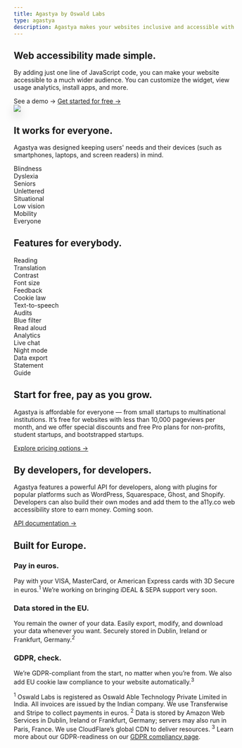 ```yaml
---
title: Agastya by Oswald Labs
type: agastya
description: Agastya makes your websites inclusive and accessible with just one line of code, a product by Oswald Labs, the award-winning accessibility technology company.
---
```


<section class="hero">
	<div class="container">
		<div class="row">
			<div class="col-md-6">
				<h1>Web accessibility made simple.</h1>
				<p class="intro-para">By adding just one line of JavaScript code, you can make your website accessible to a much wider audience. You can customize the widget, view usage analytics, install apps, and more.</p>
				<div>
					<a onclick="window.agastya.frame.open()" class="btn btn-warning mr-2">See a demo &rarr;</a>
					<a href="/platform/agastya/pricing/" class="btn btn-outline-warning">Get started for free &rarr;</a>
				</div>
			</div>
			<div class="col-md-6 text-right">
				<img class="hero-image-alt" style="filter: drop-shadow(0 10px 10px rgba(0, 0, 0, 0.2)" role="presentation" src="/images/illustrations/agastya.png">
			</div>
		</div>
	</div>
</section>
<section>
	<div class="container">
		<div class="row">
			<div class="col-md-6">
				<h2>It works for everyone.</h2>
				<p>Agastya was designed keeping users' needs and their devices (such as smartphones, laptops, and screen readers) in mind.</p>
				<div class="row text-center justify-content-md-center mt-5">
					<div class="col-4 col-md-3 mt-4">
						<i class="fas fa-blind fa-2x text-muted mb-2"></i>
						<div>Blindness</div>
					</div>
					<div class="col-4 col-md-3 mt-4">
						<i class="fas fa-book-open fa-2x text-muted mb-2"></i>
						<div>Dyslexia</div>
					</div>
					<div class="col-4 col-md-3 mt-4">
						<i class="fas fa-hand-holding-heart fa-2x text-muted mb-2"></i>
						<div>Seniors</div>
					</div>
					<div class="col-4 col-md-3 mt-4">
						<i class="fas fa-atlas fa-2x text-muted mb-2"></i>
						<div>Unlettered</div>
					</div>
					<div class="col-4 col-md-3 mt-4">
						<i class="fas fa-user-injured fa-2x text-muted mb-2"></i>
						<div>Situational</div>
					</div>
					<div class="col-4 col-md-3 mt-4">
						<i class="fas fa-low-vision fa-2x text-muted mb-2"></i>
						<div>Low vision</div>
					</div>
					<div class="col-4 col-md-3 mt-4">
						<i class="fas fa-wheelchair fa-2x text-muted mb-2"></i>
						<div>Mobility</div>
					</div>
					<div class="col-4 col-md-3 mt-4">
						<i class="fas fa-users fa-2x text-muted mb-2"></i>
						<div>Everyone</div>
					</div>
				</div>
			</div>
		</div>
	</div>
</section>
<section class="bg-light-1">
	<div class="container">
		<h2 class="text-center mb-4">Features for everybody.</h2>
		<div class="row text-center">
			<div class="col-4 col-md-1h mt-4">
				<i class="fas fa-book-open fa-2x text-muted mb-2"></i>
				<div>Reading</div>
			</div>
			<div class="col-4 col-md-1h mt-4">
				<i class="fas fa-language fa-2x text-muted mb-2"></i>
				<div>Translation</div>
			</div>
			<div class="col-4 col-md-1h mt-4">
				<i class="fas fa-adjust fa-2x text-muted mb-2"></i>
				<div>Contrast</div>
			</div>
			<div class="col-4 col-md-1h mt-4">
				<i class="fas fa-text-height fa-2x text-muted mb-2"></i>
				<div>Font size</div>
			</div>
			<div class="col-4 col-md-1h mt-4">
				<i class="fas fa-comment fa-2x text-muted mb-2"></i>
				<div>Feedback</div>
			</div>
			<div class="col-4 col-md-1h mt-4">
				<i class="fas fa-cookie-bite fa-2x text-muted mb-2"></i>
				<div>Cookie law</div>
			</div>
			<div class="col-4 col-md-1h mt-4">
				<i class="fas fa-podcast fa-2x text-muted mb-2"></i>
				<div>Text-to-speech</div>
			</div>
			<div class="col-4 col-md-1h mt-4">
				<i class="fas fa-chart-area fa-2x text-muted mb-2"></i>
				<div>Audits</div>
			</div>
			<div class="col-4 col-md-1h mt-4">
				<i class="fas fa-cloud-moon fa-2x text-muted mb-2"></i>
				<div>Blue filter</div>
			</div>
			<div class="col-4 col-md-1h mt-4">
				<i class="fas fa-volume-up fa-2x text-muted mb-2"></i>
				<div>Read aloud</div>
			</div>
			<div class="col-4 col-md-1h mt-4">
				<i class="fas fa-chart-pie fa-2x text-muted mb-2"></i>
				<div>Analytics</div>
			</div>
			<div class="col-4 col-md-1h mt-4">
				<i class="fas fa-comments fa-2x text-muted mb-2"></i>
				<div>Live chat</div>
			</div>
			<div class="col-4 col-md-1h mt-4">
				<i class="fas fa-moon fa-2x text-muted mb-2"></i>
				<div>Night mode</div>
			</div>
			<div class="col-4 col-md-1h mt-4">
				<i class="fas fa-file-export fa-2x text-muted mb-2"></i>
				<div>Data export</div>
			</div>
			<div class="col-4 col-md-1h mt-4">
				<i class="fas fa-universal-access fa-2x text-muted mb-2"></i>
				<div>Statement</div>
			</div>
			<div class="col-4 col-md-1h mt-4">
				<i class="fas fa-hands-helping fa-2x text-muted mb-2"></i>
				<div>Guide</div>
			</div>
		</div>
	</div>
</section>
<section>
	<div class="container">
		<div class="row">
			<div class="col-md-6 pr-md-5">
				<i class="fas fa-credit-card fa-2x mb-1 o-6"></i>
				<h2 class="mt-4 mb-4">Start for free, pay as you grow.</h2>
				<p>Agastya is affordable for everyone — from small startups to multinational institutions. It’s free for websites with less than 10,000 pageviews per month, and we offer special discounts and free Pro plans for non-profits, student startups, and bootstrapped startups.</p>
				<div>
					<a href="/platform/agastya/pricing/" class="btn btn-warning">Explore pricing options &rarr;</a>
				</div>
			</div>
			<div class="col-md-6 pl-md-5 mt-5 mt-md-0">
				<i class="fas fa-code fa-2x mb-1 o-6"></i>
				<h2 class="mt-4 mb-4">By developers, for developers.</h2>
				<p>Agastya features a powerful API for developers, along with plugins for popular platforms such as WordPress, Squarespace, Ghost, and Shopify. Developers can also build their own modes and add them to the a11y.co web accessibility store to earn money. Coming soon.</p>
				<div>
					<a href="https://help.oswaldlabs.com/developers/" class="btn btn-warning">API documentation &rarr;</a>
				</div>
			</div>
		</div>
	</div>
</section>
<section class="dark">
	<div class="container">
		<h2 class="text-md-center mb-5">Built for Europe.</h2>
		<div class="row">
			<div class="col-md-4">
				<i class="fas fa-euro-sign fa-2x o-6"></i>
				<h3 class="mt-4 mb-3">Pay in euros.</h3>
				<p>Pay with your VISA, MasterCard, or American Express cards with 3D Secure in euros.<sup>1</sup> We’re working on bringing iDEAL & SEPA support very soon.</p>
			</div>
			<div class="col-md-4 mt-5 mt-md-0">
				<i class="fas fa-database fa-2x o-6"></i>
				<h3 class="mt-4 mb-3">Data stored in the EU.</h3>
				<p>You remain the owner of your data. Easily export, modify, and download your data whenever you want. Securely stored in Dublin, Ireland or Frankfurt, Germany.<sup>2</sup></p>
			</div>
			<div class="col-md-4 mt-5 mt-md-0">
				<i class="fas fa-envelope-open fa-2x o-6"></i>
				<h3 class="mt-4 mb-3">GDPR, check.</h3>
				<p>We’re GDPR-compliant from the start, no matter when you’re from. We also add EU cookie law compliance to your website automatically.<sup>3</sup></p>
			</div>
		</div>
		<p class="small mt-5">
			<sup>1</sup> Oswald Labs is registered as Oswald Able Technology Private Limited in India. All invoices are issued by the Indian company. We use Transferwise and Stripe to collect payments in euros. <sup>2</sup> Data is stored by Amazon Web Services in Dublin, Ireland or Frankfurt, Germany; servers may also run in Paris, France. We use CloudFlare’s global CDN to deliver resources. <sup>3</sup> Learn more about our GDPR-readiness on our <a href="/platform/agastya/eu/">GDPR compliancy page</a>.
		</p>
	</div>
</section>